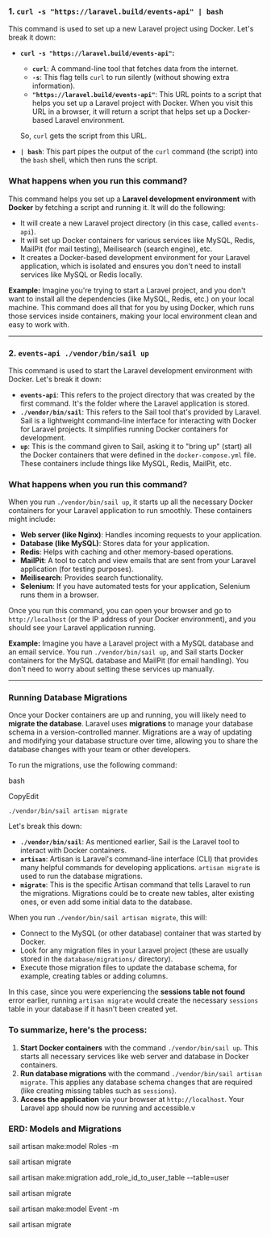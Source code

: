 ### 1\. **`curl -s "https://laravel.build/events-api" | bash`**

This command is used to set up a new Laravel project using Docker. Let's break it down:

-   **`curl -s "https://laravel.build/events-api"`:**

    -   **`curl`**: A command-line tool that fetches data from the internet.
    -   **`-s`**: This flag tells `curl` to run silently (without showing extra information).
    -   **`"https://laravel.build/events-api"`**: This URL points to a script that helps you set up a Laravel project with Docker. When you visit this URL in a browser, it will return a script that helps set up a Docker-based Laravel environment.

    So, `curl` gets the script from this URL.

-   **`| bash`**: This part pipes the output of the `curl` command (the script) into the `bash` shell, which then runs the script.

### What happens when you run this command?

This command helps you set up a **Laravel development environment** with **Docker** by fetching a script and running it. It will do the following:

-   It will create a new Laravel project directory (in this case, called `events-api`).
-   It will set up Docker containers for various services like MySQL, Redis, MailPit (for mail testing), Meilisearch (search engine), etc.
-   It creates a Docker-based development environment for your Laravel application, which is isolated and ensures you don't need to install services like MySQL or Redis locally.

**Example:** Imagine you're trying to start a Laravel project, and you don't want to install all the dependencies (like MySQL, Redis, etc.) on your local machine. This command does all that for you by using Docker, which runs those services inside containers, making your local environment clean and easy to work with.

---

### 2\. **`events-api ./vendor/bin/sail up`**

This command is used to start the Laravel development environment with Docker. Let's break it down:

-   **`events-api`**: This refers to the project directory that was created by the first command. It's the folder where the Laravel application is stored.
-   **`./vendor/bin/sail`**: This refers to the Sail tool that's provided by Laravel. Sail is a lightweight command-line interface for interacting with Docker for Laravel projects. It simplifies running Docker containers for development.
-   **`up`**: This is the command given to Sail, asking it to "bring up" (start) all the Docker containers that were defined in the `docker-compose.yml` file. These containers include things like MySQL, Redis, MailPit, etc.

### What happens when you run this command?

When you run `./vendor/bin/sail up`, it starts up all the necessary Docker containers for your Laravel application to run smoothly. These containers might include:

-   **Web server (like Nginx)**: Handles incoming requests to your application.
-   **Database (like MySQL)**: Stores data for your application.
-   **Redis**: Helps with caching and other memory-based operations.
-   **MailPit**: A tool to catch and view emails that are sent from your Laravel application (for testing purposes).
-   **Meilisearch**: Provides search functionality.
-   **Selenium**: If you have automated tests for your application, Selenium runs them in a browser.

Once you run this command, you can open your browser and go to `http://localhost` (or the IP address of your Docker environment), and you should see your Laravel application running.

**Example:** Imagine you have a Laravel project with a MySQL database and an email service. You run `./vendor/bin/sail up`, and Sail starts Docker containers for the MySQL database and MailPit (for email handling). You don't need to worry about setting these services up manually.

---

### **Running Database Migrations**

Once your Docker containers are up and running, you will likely need to **migrate the database**. Laravel uses **migrations** to manage your database schema in a version-controlled manner. Migrations are a way of updating and modifying your database structure over time, allowing you to share the database changes with your team or other developers.

To run the migrations, use the following command:

bash

CopyEdit

`./vendor/bin/sail artisan migrate`

Let's break this down:

-   **`./vendor/bin/sail`**: As mentioned earlier, Sail is the Laravel tool to interact with Docker containers.
-   **`artisan`**: Artisan is Laravel's command-line interface (CLI) that provides many helpful commands for developing applications. `artisan migrate` is used to run the database migrations.
-   **`migrate`**: This is the specific Artisan command that tells Laravel to run the migrations. Migrations could be to create new tables, alter existing ones, or even add some initial data to the database.

When you run `./vendor/bin/sail artisan migrate`, this will:

-   Connect to the MySQL (or other database) container that was started by Docker.
-   Look for any migration files in your Laravel project (these are usually stored in the `database/migrations/` directory).
-   Execute those migration files to update the database schema, for example, creating tables or adding columns.

In this case, since you were experiencing the **sessions table not found** error earlier, running `artisan migrate` would create the necessary `sessions` table in your database if it hasn't been created yet.

### To summarize, here's the process:

1.  **Start Docker containers** with the command `./vendor/bin/sail up`. This starts all necessary services like web server and database in Docker containers.
2.  **Run database migrations** with the command `./vendor/bin/sail artisan migrate`. This applies any database schema changes that are required (like creating missing tables such as `sessions`).
3.  **Access the application** via your browser at `http://localhost`. Your Laravel app should now be running and accessible.v

### ERD: Models and Migrations

sail artisan make:model Roles -m

sail artisan migrate

sail artisan make:migration add_role_id_to_user_table --table=user

sail artisan migrate

sail artisan make:model Event -m

sail artisan migrate
